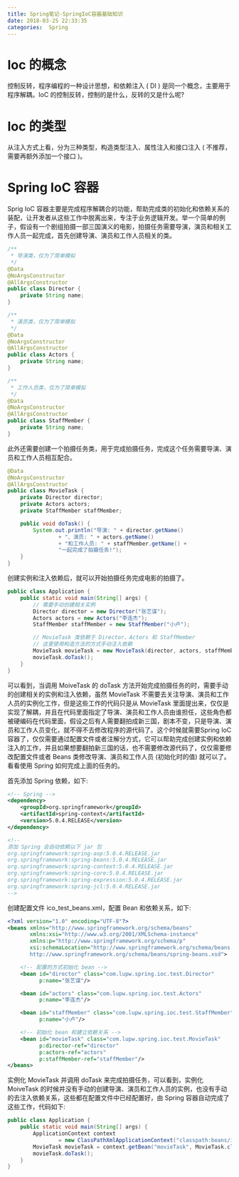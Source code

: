 ```yaml
---
title: Spring笔记-SpringIoC容器基础知识
date: 2018-03-25 22:33:35
categories:  Spring
---
```


# Ioc 的概念

控制反转，程序编程的一种设计思想，和依赖注入 ( DI ) 是同一个概念，主要用于程序解耦。IoC 的控制反转，控制的是什么，反转的又是什么呢?

# Ioc 的类型

从注入方式上看，分为三种类型，构造类型注入、属性注入和接口注入 ( 不推荐，需要再额外添加一个接口 )。
<!-- more -->

# Spring IoC 容器

Sprig IoC 容器主要是完成程序解耦合的功能，帮助完成类的初始化和依赖关系的装配，让开发者从这些工作中脱离出来，专注于业务逻辑开发。举一个简单的例子，假设有一个剧组拍摄一部三国演义的电影，拍摄任务需要导演，演员和相关工作人员一起完成，首先创建导演、演员和工作人员相关的类。

``` java
/**
 * 导演类，仅为了简单模拟
 */
@Data
@NoArgsConstructor
@AllArgsConstructor
public class Director {
    private String name;
}
```

``` java
/**
 * 演员类，仅为了简单模拟
 */
@Data
@NoArgsConstructor
@AllArgsConstructor
public class Actors {
    private String name;
}
```

``` java
/**
 * 工作人员类，仅为了简单模拟
 */
@Data
@NoArgsConstructor
@AllArgsConstructor
public class StaffMember {
    private String name;
}
```

此外还需要创建一个拍摄任务类，用于完成拍摄任务，完成这个任务需要导演、演员和工作人员相互配合。

``` java
@Data
@NoArgsConstructor
@AllArgsConstructor
public class MovieTask {
    private Director director;
    private Actors actors;
    private StaffMember staffMember;

    public void doTask() {
        System.out.println("导演: " + director.getName()
                + "、演员: " + actors.getName()
                + "和工作人员: " + staffMember.getName() +
                "一起完成了拍摄任务!");
    }
}
```

创建实例和注入依赖后，就可以开始拍摄任务完成电影的拍摄了。

``` java
public class Application {
    public static void main(String[] args) {
        // 需要手动创建相关实例
        Director director = new Director("张艺谋");
        Actors actors = new Actors("李连杰");
        StaffMember staffMember = new StaffMember("小卢");

        // MovieTask 类依赖于 Director、Actors 和 StaffMember
        // 这里使用构造方法的方式手动注入依赖
        MovieTask movieTask = new MovieTask(director, actors, staffMember);
        movieTask.doTask();
    }
}
```

可以看到，当调用 MoiveTask 的 doTask 方法开始完成拍摄任务的时，需要手动的创建相关的实例和注入依赖，虽然 MovieTask 不需要去关注导演、演员和工作人员的实例化工作，但是这些工作的代码只是从 MovieTask 里面提出来，仅仅是实现了解耦，并且在代码里面指定了导演、演员和工作人员由谁担任，这些角色都被硬编码在代码里面，假设之后有人需要翻拍成新三国，剧本不变，只是导演、演员和工作人员变化，就不得不去修改程序的源代码了。这个时候就需要Spring IoC 容器了，仅仅需要通过配置文件或者注解分方式，它可以帮助完成创建实例和依赖注入的工作，并且如果想要翻拍新三国的话，也不需要修改源代码了，仅仅需要修改配置文件或者 Beans 类修改导演、演员和工作人员 (初始化时的值) 就可以了。看看使用 Spring 如何完成上面的任务的。

首先添加 Spring 依赖，如下:

``` xml
<!-- Spring -->
<dependency>
    <groupId>org.springframework</groupId>
    <artifactId>spring-context</artifactId>
    <version>5.0.4.RELEASE</version>
</dependency>

<!-- 
添加 Spring 会自动依赖以下 jar 包
org.springframework:spring-aop:5.0.4.RELEASE.jar
org.springframework:spring-beans:5.0.4.RELEASE.jar
org.springframework:spring-context:5.0.4.RELEASE.jar
org.springframework:spring-core:5.0.4.RELEASE.jar
org.springframework:spring-expression:5.0.4.RELEASE.jar
org.springframework:spring-jcl:5.0.4.RELEASE.jar
-->
```

创建配置文件 ico_test_beans.xml，配置 Bean 和依赖关系，如下:

``` xml
<?xml version="1.0" encoding="UTF-8"?>
<beans xmlns="http://www.springframework.org/schema/beans"
       xmlns:xsi="http://www.w3.org/2001/XMLSchema-instance"
       xmlns:p="http://www.springframework.org/schema/p"
       xsi:schemaLocation="http://www.springframework.org/schema/beans
       http://www.springframework.org/schema/beans/spring-beans.xsd">

    <!-- 配置的方式初始化 bean -->
    <bean id="director" class="com.lupw.spring.ioc.test.Director"
          p:name="张艺谋"/>

    <bean id="actors" class="com.lupw.spring.ioc.test.Actors"
          p:name="李连杰"/>

    <bean id="staffMember" class="com.lupw.spring.ioc.test.StaffMember"
          p:name="小卢"/>

    <!-- 初始化 bean 和建立依赖关系 -->
    <bean id="movieTask" class="com.lupw.spring.ioc.test.MovieTask"
          p:director-ref="director"
          p:actors-ref="actors"
          p:staffMember-ref="staffMember"/>
</beans>
```

实例化 MovieTask 并调用 doTask 来完成拍摄任务，可以看到，实例化 MoiveTask 的时候并没有手动的创建导演、演员和工作人员的实例，也没有手动的去注入依赖关系，这些都在配置文件中已经配置好，由 Spring 容器自动完成了这些工作，代码如下:

``` java
public class Application {
    public static void main(String[] args) {
        ApplicationContext context
                = new ClassPathXmlApplicationContext("classpath:beans/ico_test_bean.xml");
        MovieTask movieTask = context.getBean("movieTask", MovieTask.class);
        movieTask.doTask();
    }
}
```